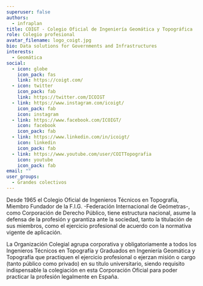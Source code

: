 ```yaml
---
superuser: false
authors:
  - infraplan
title: COIGT - Colegio Oficial de Ingeniería Geomática y Topográfica
role: Colegio profesional
avatar_filename: logo_coigt.jpg
bio: Data solutions for Governments and Infrastructures
interests:
  - Geomática
social:
  - icon: globe
    icon_pack: fas
    link: https://coigt.com/
  - icon: twitter
    icon_pack: fab
    link: https://twitter.com/ICOIGT
  - link: https://www.instagram.com/icoigt/
    icon_pack: fab
    icon: instagram
  - link: https://www.facebook.com/ICOIGT/
    icon: facebook
    icon_pack: fab
  - link: https://www.linkedin.com/in/icoigt/
    icon: linkedin
    icon_pack: fab
  - link: https://www.youtube.com/user/COITTopografia
    icon: youtube
    icon_pack: fab
email: ""
user_groups:
  - Grandes colectivos
---
```

<!-- corta y pega de su web -->

Desde 1965 el Colegio Oficial de Ingenieros Técnicos en Topografía, Miembro Fundador de la F.I.G. -Federación Internacional de Geómetras-, como Corporación de Derecho Público, tiene estructura nacional, asume la defensa de la profesión y garantiza ante la sociedad, tanto la titulación de sus miembros, como el ejercicio profesional de acuerdo con la normativa vigente de aplicación.

La Organización Colegial agrupa corporativa y obligatoriamente a todos los Ingenieros Técnicos en Topografía y Graduados en Ingeniería Geomática y Topografía que practiquen el ejercicio profesional o ejerzan misión o cargo (tanto público como privado) en su título universitario, siendo requisito indispensable la colegiación en esta Corporación Oficial para poder practicar la profesión legalmente en España.
